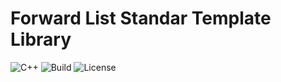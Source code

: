 # Forward List Standar Template Library
![C++](https://img.shields.io/badge/C++-20-blue.svg)
![Build](https://img.shields.io/badge/build-passing-brightgreen)
![License](https://img.shields.io/badge/license-MIT-orange)
